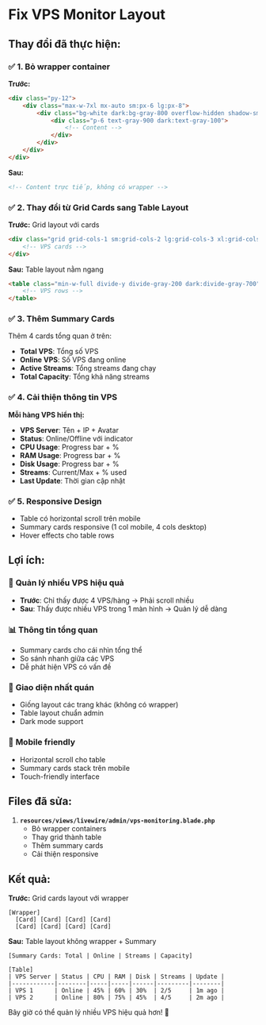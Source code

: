 # Fix VPS Monitor Layout

## Thay đổi đã thực hiện:

### ✅ **1. Bỏ wrapper container**
**Trước:**
```html
<div class="py-12">
    <div class="max-w-7xl mx-auto sm:px-6 lg:px-8">
        <div class="bg-white dark:bg-gray-800 overflow-hidden shadow-sm sm:rounded-lg">
            <div class="p-6 text-gray-900 dark:text-gray-100">
                <!-- Content -->
            </div>
        </div>
    </div>
</div>
```

**Sau:**
```html
<!-- Content trực tiếp, không có wrapper -->
```

### ✅ **2. Thay đổi từ Grid Cards sang Table Layout**

**Trước:** Grid layout với cards
```html
<div class="grid grid-cols-1 sm:grid-cols-2 lg:grid-cols-3 xl:grid-cols-4 gap-6">
    <!-- VPS cards -->
</div>
```

**Sau:** Table layout nằm ngang
```html
<table class="min-w-full divide-y divide-gray-200 dark:divide-gray-700">
    <!-- VPS rows -->
</table>
```

### ✅ **3. Thêm Summary Cards**
Thêm 4 cards tổng quan ở trên:
- **Total VPS**: Tổng số VPS
- **Online VPS**: Số VPS đang online  
- **Active Streams**: Tổng streams đang chạy
- **Total Capacity**: Tổng khả năng streams

### ✅ **4. Cải thiện thông tin VPS**

**Mỗi hàng VPS hiển thị:**
- **VPS Server**: Tên + IP + Avatar
- **Status**: Online/Offline với indicator
- **CPU Usage**: Progress bar + %
- **RAM Usage**: Progress bar + %  
- **Disk Usage**: Progress bar + %
- **Streams**: Current/Max + % used
- **Last Update**: Thời gian cập nhật

### ✅ **5. Responsive Design**
- Table có horizontal scroll trên mobile
- Summary cards responsive (1 col mobile, 4 cols desktop)
- Hover effects cho table rows

## Lợi ích:

### 🎯 **Quản lý nhiều VPS hiệu quả**
- **Trước**: Chỉ thấy được 4 VPS/hàng → Phải scroll nhiều
- **Sau**: Thấy được nhiều VPS trong 1 màn hình → Quản lý dễ dàng

### 📊 **Thông tin tổng quan**
- Summary cards cho cái nhìn tổng thể
- So sánh nhanh giữa các VPS
- Dễ phát hiện VPS có vấn đề

### 🎨 **Giao diện nhất quán**
- Giống layout các trang khác (không có wrapper)
- Table layout chuẩn admin
- Dark mode support

### 📱 **Mobile friendly**
- Horizontal scroll cho table
- Summary cards stack trên mobile
- Touch-friendly interface

## Files đã sửa:

1. **`resources/views/livewire/admin/vps-monitoring.blade.php`**
   - Bỏ wrapper containers
   - Thay grid thành table
   - Thêm summary cards
   - Cải thiện responsive

## Kết quả:

**Trước:** Grid cards layout với wrapper
```
[Wrapper]
  [Card] [Card] [Card] [Card]
  [Card] [Card] [Card] [Card]
```

**Sau:** Table layout không wrapper + Summary
```
[Summary Cards: Total | Online | Streams | Capacity]

[Table]
| VPS Server | Status | CPU | RAM | Disk | Streams | Update |
|------------|--------|-----|-----|------|---------|--------|
| VPS 1      | Online | 45% | 60% | 30%  | 2/5     | 1m ago |
| VPS 2      | Online | 80% | 75% | 45%  | 4/5     | 2m ago |
```

Bây giờ có thể quản lý nhiều VPS hiệu quả hơn! 🚀
